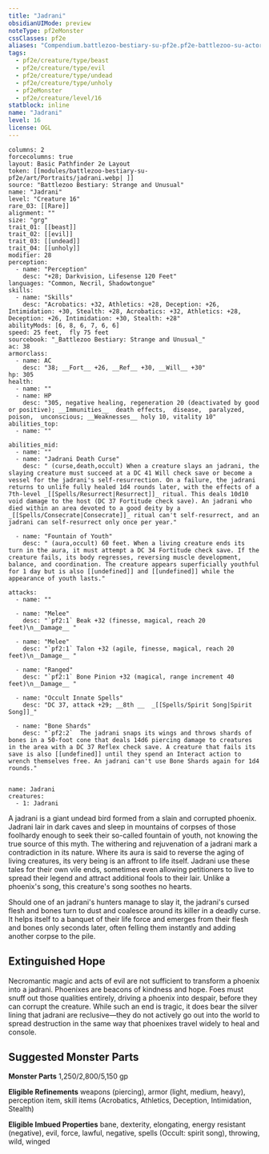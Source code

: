 ```yaml
---
title: "Jadrani"
obsidianUIMode: preview
noteType: pf2eMonster
cssClasses: pf2e
aliases: "Compendium.battlezoo-bestiary-su-pf2e.pf2e-battlezoo-su-actors.Actor.XUJsFTpL2ncH8Fpz" 
tags:
  - pf2e/creature/type/beast
  - pf2e/creature/type/evil
  - pf2e/creature/type/undead
  - pf2e/creature/type/unholy
  - pf2eMonster
  - pf2e/creature/level/16
statblock: inline
name: "Jadrani"
level: 16
license: OGL
---
```


```statblock
columns: 2
forcecolumns: true
layout: Basic Pathfinder 2e Layout
token: [[modules/battlezoo-bestiary-su-pf2e/art/Portraits/jadrani.webp| ]]
source: "Battlezoo Bestiary: Strange and Unusual"
name: "Jadrani"
level: "Creature 16"
rare_03: [[Rare]]
alignment: ""
size: "grg"
trait_01: [[beast]]
trait_02: [[evil]]
trait_03: [[undead]]
trait_04: [[unholy]]
modifier: 28
perception:
  - name: "Perception"
    desc: "+28; Darkvision, Lifesense 120 Feet"
languages: "Common, Necril, Shadowtongue"
skills:
  - name: "Skills"
    desc: "Acrobatics: +32, Athletics: +28, Deception: +26, Intimidation: +30, Stealth: +28, Acrobatics: +32, Athletics: +28, Deception: +26, Intimidation: +30, Stealth: +28"
abilityMods: [6, 8, 6, 7, 6, 6]
speed: 25 feet,  fly 75 feet
sourcebook: "_Battlezoo Bestiary: Strange and Unusual_"
ac: 38
armorclass:
  - name: AC
    desc: "38; __Fort__ +26, __Ref__ +30, __Will__ +30"
hp: 305
health:
  - name: ""
  - name: HP
    desc: "305, negative healing, regeneration 20 (deactivated by good or positive); __Immunities__  death effects,  disease,  paralyzed,  poison,  unconscious; __Weaknesses__ holy 10, vitality 10"
abilities_top:
  - name: ""

abilities_mid:
  - name: ""
  - name: "Jadrani Death Curse"
    desc: " (curse,death,occult) When a creature slays an jadrani, the slaying creature must succeed at a DC 41 Will check save or become a vessel for the jadrani's self-resurrection. On a failure, the jadrani returns to unlife fully healed 1d4 rounds later, with the effects of a 7th-level _[[Spells/Resurrect|Resurrect]]_ ritual. This deals 10d10 void damage to the host (DC 37 Fortitude check save). An jadrani who died within an area devoted to a good deity by a _[[Spells/Consecrate|Consecrate]]_ ritual can't self-resurrect, and an jadrani can self-resurrect only once per year."

  - name: "Fountain of Youth"
    desc: " (aura,occult) 60 feet. When a living creature ends its turn in the aura, it must attempt a DC 34 Fortitude check save. If the creature fails, its body regresses, reversing muscle development, balance, and coordination. The creature appears superficially youthful for 1 day but is also [[undefined]] and [[undefined]] while the appearance of youth lasts."

attacks:
  - name: ""

  - name: "Melee"
    desc: "`pf2:1` Beak +32 (finesse, magical, reach 20 feet)\n__Damage__ "

  - name: "Melee"
    desc: "`pf2:1` Talon +32 (agile, finesse, magical, reach 20 feet)\n__Damage__ "

  - name: "Ranged"
    desc: "`pf2:1` Bone Pinion +32 (magical, range increment 40 feet)\n__Damage__ "

  - name: "Occult Innate Spells"
    desc: "DC 37, attack +29; __8th __  _[[Spells/Spirit Song|Spirit Song]]_"

  - name: "Bone Shards"
    desc: "`pf2:2`  The jadrani snaps its wings and throws shards of bones in a 50-foot cone that deals 14d6 piercing damage to creatures in the area with a DC 37 Reflex check save. A creature that fails its save is also [[undefined]] until they spend an Interact action to wrench themselves free. An jadrani can't use Bone Shards again for 1d4 rounds."
 
```

```encounter-table
name: Jadrani
creatures:
  - 1: Jadrani
```



A jadrani is a giant undead bird formed from a slain and corrupted phoenix. Jadrani lair in dark caves and sleep in mountains of corpses of those foolhardy enough to seek their so-called fountain of youth, not knowing the true source of this myth. The withering and rejuvenation of a jadrani mark a contradiction in its nature. Where its aura is said to reverse the aging of living creatures, its very being is an affront to life itself. Jadrani use these tales for their own vile ends, sometimes even allowing petitioners to live to spread their legend and attract additional fools to their lair. Unlike a phoenix's song, this creature's song soothes no hearts.

Should one of an jadrani's hunters manage to slay it, the jadrani's cursed flesh and bones turn to dust and coalesce around its killer in a deadly curse. It helps itself to a banquet of their life force and emerges from their flesh and bones only seconds later, often felling them instantly and adding another corpse to the pile.

## Extinguished Hope

Necromantic magic and acts of evil are not sufficient to transform a phoenix into a jadrani. Phoenixes are beacons of kindness and hope. Foes must snuff out those qualities entirely, driving a phoenix into despair, before they can corrupt the creature. While such an end is tragic, it does bear the silver lining that jadrani are reclusive—they do not actively go out into the world to spread destruction in the same way that phoenixes travel widely to heal and console.

## Suggested Monster Parts

**Monster Parts** 1,250/2,800/5,150 gp

**Eligible Refinements** weapons (piercing), armor (light, medium, heavy), perception item, skill items (Acrobatics, Athletics, Deception, Intimidation, Stealth)

**Eligible Imbued Properties** bane, dexterity, elongating, energy resistant (negative), evil, force, lawful, negative, spells (Occult: spirit song), throwing, wild, winged
